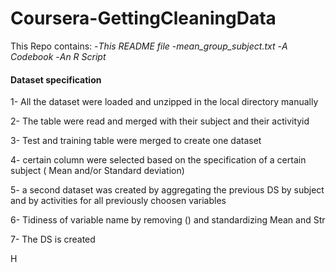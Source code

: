 # Coursera-GettingCleaningData


This Repo contains:
  -*This README file*
  -*mean_group_subject.txt*
  -*A Codebook*
  -*An R Script*


#### Dataset specification

1- All the dataset were loaded and unzipped in the local directory manually

2- The table were read and merged with their subject and their activityid

3- Test and training table were merged to create one dataset

4- certain column were selected based on the specification of a certain subject ( Mean and/or Standard deviation)

5- a second dataset was created by aggregating the previous DS by subject and by activities for all previously choosen variables

6- Tidiness of variable name by removing () and standardizing Mean and Str

7- The DS is created 

H

